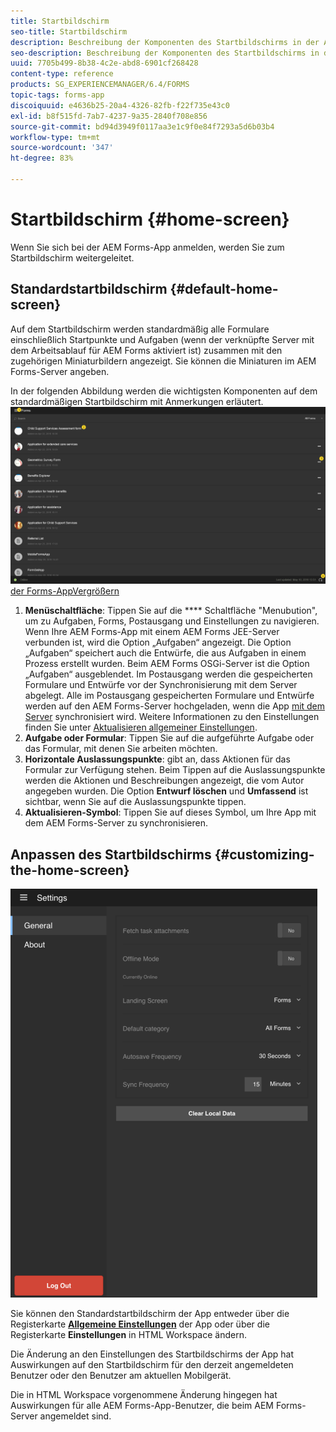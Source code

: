 ```yaml
---
title: Startbildschirm
seo-title: Startbildschirm
description: Beschreibung der Komponenten des Startbildschirms in der AEM Forms-App
seo-description: Beschreibung der Komponenten des Startbildschirms in der AEM Forms-App
uuid: 7705b499-8b38-4c2e-abd8-6901cf268428
content-type: reference
products: SG_EXPERIENCEMANAGER/6.4/FORMS
topic-tags: forms-app
discoiquuid: e4636b25-20a4-4326-82fb-f22f735e43c0
exl-id: b8f515fd-7ab7-4237-9a35-2840f708e856
source-git-commit: bd94d3949f0117aa3e1c9f0e84f7293a5d6b03b4
workflow-type: tm+mt
source-wordcount: '347'
ht-degree: 83%

---
```


# Startbildschirm  {#home-screen}

Wenn Sie sich bei der AEM Forms-App anmelden, werden Sie zum Startbildschirm weitergeleitet.

## Standardstartbildschirm  {#default-home-screen}

Auf dem Startbildschirm werden standardmäßig alle Formulare einschließlich Startpunkte und Aufgaben (wenn der verknüpfte Server mit dem Arbeitsablauf für AEM Forms aktiviert ist) zusammen mit den zugehörigen Miniaturbildern angezeigt. Sie können die Miniaturen im AEM Forms-Server angeben.

In der folgenden Abbildung werden die wichtigsten Komponenten auf dem standardmäßigen Startbildschirm mit Anmerkungen erläutert.
![Startbildschirm ](assets/home-screen-1.png)
[der Forms-AppVergrößern](assets/home-screen-1-1.png)

1. **Menüschaltfläche**: Tippen Sie auf die  **** Schaltfläche &quot;Menubution&quot;, um zu Aufgaben, Forms, Postausgang und Einstellungen zu navigieren. Wenn Ihre AEM Forms-App mit einem AEM Forms JEE-Server verbunden ist, wird die Option „Aufgaben“ angezeigt. Die Option „Aufgaben“ speichert auch die Entwürfe, die aus Aufgaben in einem Prozess erstellt wurden. Beim AEM Forms OSGi-Server ist die Option „Aufgaben“ ausgeblendet. Im Postausgang werden die gespeicherten Formulare und Entwürfe vor der Synchronisierung mit dem Server abgelegt. Alle im Postausgang gespeicherten Formulare und Entwürfe werden auf den AEM Forms-Server hochgeladen, wenn die App [mit dem Server](/help/forms/using/sync-app.md) synchronisiert wird. Weitere Informationen zu den Einstellungen finden Sie unter [Aktualisieren allgemeiner Einstellungen](/help/forms/using/update-general-settings.md).
1. **Aufgabe oder Formular**: Tippen Sie auf die aufgeführte Aufgabe oder das Formular, mit denen Sie arbeiten möchten.
1. **Horizontale Auslassungspunkte**: gibt an, dass Aktionen für das Formular zur Verfügung stehen. Beim Tippen auf die Auslassungspunkte werden die Aktionen und Beschreibungen angezeigt, die vom Autor angegeben wurden. Die Option **Entwurf löschen** und **Umfassend** ist sichtbar, wenn Sie auf die Auslassungspunkte tippen.
1. **Aktualisieren-Symbol**: Tippen Sie auf dieses Symbol, um Ihre App mit dem AEM Forms-Server zu synchronisieren.

## Anpassen des Startbildschirms  {#customizing-the-home-screen}

![Allgemeine Einstellungen](assets/gen-settings.png)

Sie können den Standardstartbildschirm der App entweder über die Registerkarte **[Allgemeine Einstellungen](/help/forms/using/update-general-settings.md)** der App oder über die Registerkarte **Einstellungen** in HTML Workspace ändern.

Die Änderung an den Einstellungen des Startbildschirms der App hat Auswirkungen auf den Startbildschirm für den derzeit angemeldeten Benutzer oder den Benutzer am aktuellen Mobilgerät.

Die in HTML Workspace vorgenommene Änderung hingegen hat Auswirkungen für alle AEM Forms-App-Benutzer, die beim AEM Forms-Server angemeldet sind.
